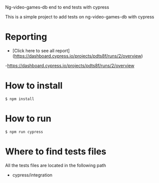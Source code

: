  Ng-video-games-db end to end tests with cypress

This is a simple project to add tests on ng-video-games-db with cypress


# Reporting

- [Click here to see all report] (https://dashboard.cypress.io/projects/pdts8f/runs/2/overview)

-https://dashboard.cypress.io/projects/pdts8f/runs/2/overview


# How to install

```
$ npm install
```

# How to run

```
$ npm run cypress
```

# Where to find tests files

All the tests files are located in the following path

- cypress/integration
